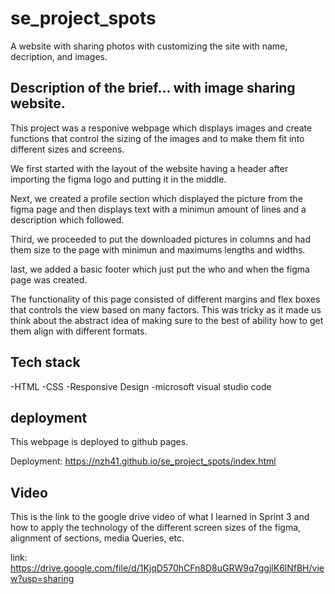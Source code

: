 ﻿# se_project_spots

A website with sharing photos with customizing the site with name, decription, and images.

## Description of the brief... with image sharing website.

This project was a responive webpage which displays images and create functions that control the sizing of the images and to make them fit into different sizes and screens.

We first started with the layout of the website having a header after importing the figma logo and putting it in the middle.

Next, we created a profile section which displayed the picture from the figma page and then displays text with a minimun amount of lines and a description which followed.

Third, we proceeded to put the downloaded pictures in columns and had them size to the page with minimun and maximums lengths and widths.

last, we added a basic footer which just put the who and when the figma page was created.

The functionality of this page consisted of different margins and flex boxes that controls the view based on many factors. This was tricky as it made us think about the abstract idea of making sure to the best of ability how to get them align with different formats.

## Tech stack

-HTML
-CSS
-Responsive Design
-microsoft visual studio code

## deployment

This webpage is deployed to github pages.

Deployment: https://nzh41.github.io/se_project_spots/index.html

## Video

This is the link to the google drive video of what I learned in Sprint 3 and how to apply the technology of the different screen sizes of the figma, alignment of sections, media Queries, etc.

link: https://drive.google.com/file/d/1KjqD570hCFn8D8uGRW9q7ggjlK6lNfBH/view?usp=sharing
